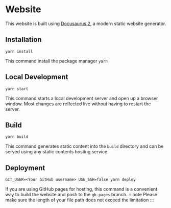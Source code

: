 # Website

This website is built using [Docusaurus 2](https://v2.docusaurus.io/), a modern static website generator.

## Installation

```console
yarn install
```

This command install the package manager `yarn`

## Local Development

```console
yarn start
```

This command starts a local development server and open up a browser window. Most changes are reflected live without having to restart the server.

## Build

```console
yarn build
```

This command generates static content into the `build` directory and can be served using any static contents hosting service.

## Deployment

```console
GIT_USER=<Your GitHub username> USE_SSH=false yarn deploy
```

If you are using GitHub pages for hosting, this command is a convenient way to build the website and push to the `gh-pages` branch.
:::note
Please make sure the length of your file path does not exceed the limitation 
:::
